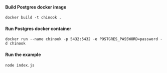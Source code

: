 #### Build Postgres docker image
```shell
docker build -t chinook .
```

#### Run Postgres docker container
```shell
docker run --name chinook -p 5432:5432 -e POSTGRES_PASSWORD=password -d chinook
```

#### Run the example
```shell
node index.js
```

